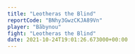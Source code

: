 ```yaml
---
title: "Leotheras the Blind"
reportCode: "BNhy3GwzCKJA89Vn"
player: "Bãbynou"
fight: "Leotheras the Blind"
date: 2021-10-24T19:01:26.673000+00:00
---
```


